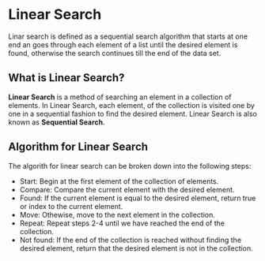 # Linear Search

Linar search is defined as a sequential search algorithm that starts at one end an goes through each element of a list until the desired element is found, otherwise the search continues till the end of the data set.

## What is Linear Search?

**Linear Search** is a method of searching an element in a collection of elements. In Linear Search, each element, of the collection is visited one by one in a sequential fashion to find the desired element. Linear Search is also known as **Sequential Search**.

## Algorithm for Linear Search

The algorith for linear search can be broken down into the following steps:

- Start: Begin at the first element of the collection of elements.
- Compare: Compare the current element with the desired element.
- Found: If the current element is equal to the desired element, return true or index to the current element.
- Move: Othewise, move to the next element in the collection.
- Repeat: Repeat steps 2-4 until we have reached the end of the collection.
- Not found: If the end of the collection is reached without finding the desired element, return that the desired element is not in the collection.
